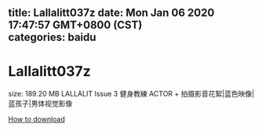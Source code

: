 
title: Lallalitt037z
date: Mon Jan 06 2020 17:47:57 GMT+0800 (CST)    
categories: baidu
---

# Lallalitt037z
size: 189.20 MB
 LALLALIT Issue 3 健身教練 ACTOR + 拍摄影音花絮|蓝色映像|蓝孩子|男体视觉影像
 

[How to download](https://bpcam.bemobtrk.com/go/2ceec3aa-1ca2-46d6-b9ff-aaa5c184517c?jno=4641)